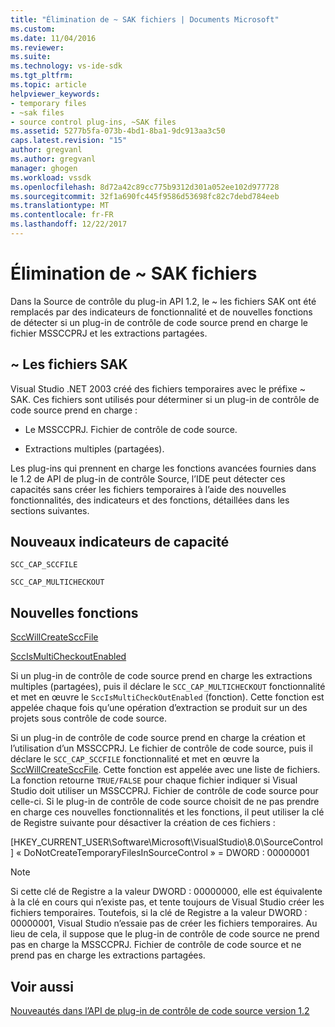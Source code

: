 ```yaml
---
title: "Élimination de ~ SAK fichiers | Documents Microsoft"
ms.custom: 
ms.date: 11/04/2016
ms.reviewer: 
ms.suite: 
ms.technology: vs-ide-sdk
ms.tgt_pltfrm: 
ms.topic: article
helpviewer_keywords:
- temporary files
- ~sak files
- source control plug-ins, ~SAK files
ms.assetid: 5277b5fa-073b-4bd1-8ba1-9dc913aa3c50
caps.latest.revision: "15"
author: gregvanl
ms.author: gregvanl
manager: ghogen
ms.workload: vssdk
ms.openlocfilehash: 8d72a42c89cc775b9312d301a052ee102d977728
ms.sourcegitcommit: 32f1a690fc445f9586d53698fc82c7debd784eeb
ms.translationtype: MT
ms.contentlocale: fr-FR
ms.lasthandoff: 12/22/2017
---
```

# <a name="elimination-of-sak-files"></a>Élimination de ~ SAK fichiers
Dans la Source de contrôle du plug-in API 1.2, le ~ les fichiers SAK ont été remplacés par des indicateurs de fonctionnalité et de nouvelles fonctions de détecter si un plug-in de contrôle de code source prend en charge le fichier MSSCCPRJ et les extractions partagées.  
  
## <a name="sak-files"></a>~ Les fichiers SAK  
 Visual Studio .NET 2003 créé des fichiers temporaires avec le préfixe ~ SAK. Ces fichiers sont utilisés pour déterminer si un plug-in de contrôle de code source prend en charge :  
  
-   Le MSSCCPRJ. Fichier de contrôle de code source.  
  
-   Extractions multiples (partagées).  
  
 Les plug-ins qui prennent en charge les fonctions avancées fournies dans le 1.2 de API de plug-in de contrôle Source, l’IDE peut détecter ces capacités sans créer les fichiers temporaires à l’aide des nouvelles fonctionnalités, des indicateurs et des fonctions, détaillées dans les sections suivantes.  
  
## <a name="new-capability-flags"></a>Nouveaux indicateurs de capacité  
 `SCC_CAP_SCCFILE`  
  
 `SCC_CAP_MULTICHECKOUT`  
  
## <a name="new-functions"></a>Nouvelles fonctions  
 [SccWillCreateSccFile](../../extensibility/sccwillcreatesccfile-function.md)  
  
 [SccIsMultiCheckoutEnabled](../../extensibility/sccismulticheckoutenabled-function.md)  
  
 Si un plug-in de contrôle de code source prend en charge les extractions multiples (partagées), puis il déclare le `SCC_CAP_MULTICHECKOUT` fonctionnalité et met en œuvre le `SccIsMultiCheckOutEnabled` (fonction). Cette fonction est appelée chaque fois qu’une opération d’extraction se produit sur un des projets sous contrôle de code source.  
  
 Si un plug-in de contrôle de code source prend en charge la création et l’utilisation d’un MSSCCPRJ. Le fichier de contrôle de code source, puis il déclare le `SCC_CAP_SCCFILE` fonctionnalité et met en œuvre la [SccWillCreateSccFile](../../extensibility/sccwillcreatesccfile-function.md). Cette fonction est appelée avec une liste de fichiers. La fonction retourne `TRUE/FALSE` pour chaque fichier indiquer si Visual Studio doit utiliser un MSSCCPRJ. Fichier de contrôle de code source pour celle-ci. Si le plug-in de contrôle de code source choisit de ne pas prendre en charge ces nouvelles fonctionnalités et les fonctions, il peut utiliser la clé de Registre suivante pour désactiver la création de ces fichiers :  
  
 [HKEY_CURRENT_USER\Software\Microsoft\VisualStudio\8.0\SourceControl] « DoNotCreateTemporaryFilesInSourceControl » = DWORD : 00000001  
  
> [!NOTE]
>  Si cette clé de Registre a la valeur DWORD : 00000000, elle est équivalente à la clé en cours qui n’existe pas, et tente toujours de Visual Studio créer les fichiers temporaires. Toutefois, si la clé de Registre a la valeur DWORD : 00000001, Visual Studio n’essaie pas de créer les fichiers temporaires. Au lieu de cela, il suppose que le plug-in de contrôle de code source ne prend pas en charge la MSSCCPRJ. Fichier de contrôle de code source et ne prend pas en charge les extractions partagées.  
  
## <a name="see-also"></a>Voir aussi  
 [Nouveautés dans l’API de plug-in de contrôle de code source version 1.2](../../extensibility/internals/what-s-new-in-the-source-control-plug-in-api-version-1-2.md)